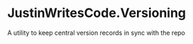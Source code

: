 <!--
 README.md
 
   Created: 2022-10-22-03:23:14
   Modified: 2022-10-29-03:06:24
 
   Author: Justin Chase <justin@justinwritescode.com>
   
   Copyright © 2022 Justin Chase, All Rights Reserved
      License: MIT (https://opensource.org/licenses/MIT)
-->
# JustinWritesCode.Versioning

A utility to keep central version records in sync with the repo
